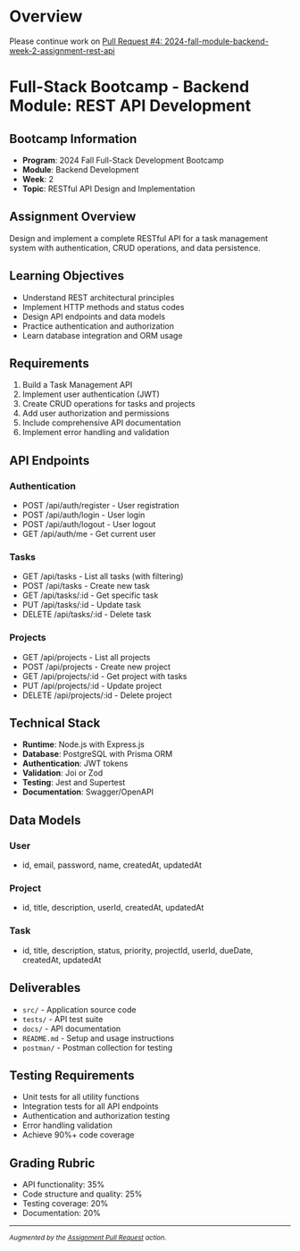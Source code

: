 # Overview

Please continue work on [Pull Request #4: 2024-fall-module-backend-week-2-assignment-rest-api](https://github.com/scalarion/assignment-pull-request-test/pull/4)

# Full-Stack Bootcamp - Backend Module: REST API Development

## Bootcamp Information

- **Program**: 2024 Fall Full-Stack Development Bootcamp
- **Module**: Backend Development
- **Week**: 2
- **Topic**: RESTful API Design and Implementation

## Assignment Overview

Design and implement a complete RESTful API for a task management system with
authentication, CRUD operations, and data persistence.

## Learning Objectives

- Understand REST architectural principles
- Implement HTTP methods and status codes
- Design API endpoints and data models
- Practice authentication and authorization
- Learn database integration and ORM usage

## Requirements

1. Build a Task Management API
2. Implement user authentication (JWT)
3. Create CRUD operations for tasks and projects
4. Add user authorization and permissions
5. Include comprehensive API documentation
6. Implement error handling and validation

## API Endpoints

### Authentication

- POST /api/auth/register - User registration
- POST /api/auth/login - User login
- POST /api/auth/logout - User logout
- GET /api/auth/me - Get current user

### Tasks

- GET /api/tasks - List all tasks (with filtering)
- POST /api/tasks - Create new task
- GET /api/tasks/:id - Get specific task
- PUT /api/tasks/:id - Update task
- DELETE /api/tasks/:id - Delete task

### Projects

- GET /api/projects - List all projects
- POST /api/projects - Create new project
- GET /api/projects/:id - Get project with tasks
- PUT /api/projects/:id - Update project
- DELETE /api/projects/:id - Delete project

## Technical Stack

- **Runtime**: Node.js with Express.js
- **Database**: PostgreSQL with Prisma ORM
- **Authentication**: JWT tokens
- **Validation**: Joi or Zod
- **Testing**: Jest and Supertest
- **Documentation**: Swagger/OpenAPI

## Data Models

### User

- id, email, password, name, createdAt, updatedAt

### Project

- id, title, description, userId, createdAt, updatedAt

### Task

- id, title, description, status, priority, projectId, userId, dueDate,
  createdAt, updatedAt

## Deliverables

- `src/` - Application source code
- `tests/` - API test suite
- `docs/` - API documentation
- `README.md` - Setup and usage instructions
- `postman/` - Postman collection for testing

## Testing Requirements

- Unit tests for all utility functions
- Integration tests for all API endpoints
- Authentication and authorization testing
- Error handling validation
- Achieve 90%+ code coverage

## Grading Rubric

- API functionality: 35%
- Code structure and quality: 25%
- Testing coverage: 20%
- Documentation: 20%

---
<sub>*Augmented by the [Assignment Pull Request](https://github.com/majikmate/assignment-pull-request) action.*</sub>
